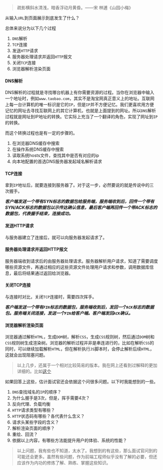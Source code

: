 > 疏影横斜水清浅，暗香浮动月黄昏。——宋 林逋《山园小梅》

从输入`URL`到页面展示到底发生了什么？

总体来说分为以下几个过程
1. `DNS`解析
2. `TCP`连接
3. 发送`HTTP`请求
4. 服务器处理请求并返回`HTTP`报文
5. 关闭`TCP`连接
6. 浏览器解析渲染页面


#### DNS解析
DNS解析的过程就是寻找哪台机器上有你需要资源的过程。当你在浏览器中输入一个地址时，例如`www.taobao.com`，其实不是淘宝网真正意义上的地址。互联网上每一台计算机的唯一标识是它的`IP`，但是`IP`并不方便记忆。我们更喜欢用方便记忆的网址去寻找互联网上的其它计算机，也就是上面提到的网址。所以`DNS`解析过程就是网址到IP地址的转换。它实际上充当了一个翻译的角色，实现了网址到`IP`的转换。

而这个转换过程也是有一定的步骤的。
1. 在浏览器DNS缓存中搜索
2. 在操作系统DNS缓存中搜索
3. 读取系统hosts文件，查找其中是否有对应的ip
4. 向本地配置的首选DNS服务器发起域名解析请求

#### TCP连接
拿到`IP`地址后，就要连接到服务器了。对于这一步，必然要说的就是传说中的三次握手。

***客户端发送一个带有SYN标志的数据包给服务端，服务端收到后，回传一个带有SYN/ACK标志的数据包以示传达确认信息，最后客户端再回传一个带ACK标志的数据包，代表握手结束，连接成功。***

#### 发送HTTP请求
与服务器建立了连接后，就可以向服务器发起请求了。

#### 服务器处理请求并返回HTTP报文
服务器端收到请求后的由服务器处理请求。服务器解析用户请求，知道了需要调度哪些资源文件，再通过相应的这些资源文件处理用户请求和参数，调用数据库信息，最后将结果通过返回给浏览器。

#### 关闭TCP连接
与连接时对比，关闭`TCP`连接时，需要四次挥手。

***客户端发送一个带有`FIN`标志的数据包，服务端收到后，发回一个`ACK`标志的数据包。服务端关闭连接，发送一个`FIN`给客户端。客户端发回`ACK`确认。***

#### 浏览器解析渲染页面
浏览器通过解析`HTML`，生成`DOM`树，解析`CSS`，生成`CSS`规则树，然后通过`DOM`树和`CSS`规则树生成渲染树。浏览器的解析过程并非是串连进行的，比如在解析`CSS`的同时，可以继续加载解析`HTML`，但在解析执行`JS`脚本时，会停止解析后续`HTML`，这就会出现阻塞问题。

> 以上几步，还属于一个相对比较简易的版本。我在网上还看到过解释的更加详细的。比如[这个](http://web.jobbole.com/91239/)

如果回答上这些，估计面试官还会依据这个问很多问题。以下时我能想到的一些。
1. `DNS`查找域名的`IP`的顺序？
2. 为什么握手是3次，但是，挥手需要4次？
3. 反向代理、负载均衡
4. `HTTP`请求类型有哪些？
5. `HTTP`状态码有哪些？各代表什么含义？
6. 请求头某些字段的含义？
7. 解析渲染页面的顺序？
8. 重绘、回流？
9. 依据以上内容，有哪些方法能提升用户的体验、系统的性能？


> 以上问题，我有些也不知道，太水了。我想到的有这些，那么面试官问到的可能还会更多。虽然有些问题，作为前端工程师似乎没有了解的必要，但还应该作为内功的修炼了解、熟练、掌握这些知识。
